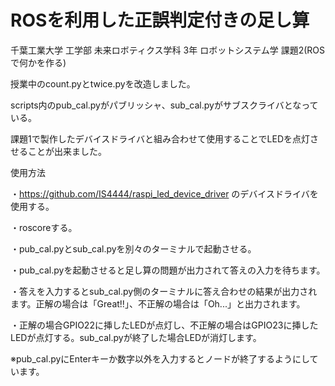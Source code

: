 # ROSを利用した正誤判定付きの足し算

千葉工業大学 工学部 未来ロボティクス学科 3年 ロボットシステム学 課題2(ROSで何かを作る)

授業中のcount.pyとtwice.pyを改造しました。

scripts内のpub_cal.pyがパブリッシャ、sub_cal.pyがサブスクライバとなっている。

課題1で製作したデバイスドライバと組み合わせて使用することでLEDを点灯させることが出来ました。

使用方法

・https://github.com/IS4444/raspi_led_device_driver のデバイスドライバを使用する。

・roscoreする。

・pub_cal.pyとsub_cal.pyを別々のターミナルで起動させる。

・pub_cal.pyを起動させると足し算の問題が出力されて答えの入力を待ちます。

・答えを入力するとsub_cal.py側のターミナルに答え合わせの結果が出力されます。正解の場合は「Great!!」、不正解の場合は「Oh...」と出力されます。

・正解の場合GPIO22に挿したLEDが点灯し、不正解の場合はGPIO23に挿したLEDが点灯する。sub_cal.pyが終了した場合LEDが消灯します。

※pub_cal.pyにEnterキーか数字以外を入力するとノードが終了するようにしています。

